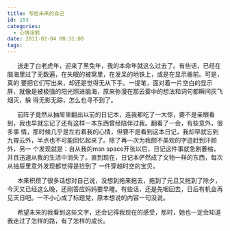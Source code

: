 ```yaml
---
title: 写给未来的自己
id: 153
categories:
  - 心情涂鸦
date: 2011-02-04 00:31:00
tags:
---
```


<div id="blogContent" class="text-article">

&nbsp;&nbsp;&nbsp;&nbsp;&nbsp; 
送走了白老虎年，迎来了黑兔年，我的本命年就这么过去了。有些话，已经在脑海里过了无数遍，在失眠的被窝里，在发呆的地铁上，或是在显示器前。可是，真的
要把它们写出来，却还是觉得无从下手。一提笔，面对着一片空白的显示屏，就像是被极强的阳光照进脑海，原来弥漫在那云雾中的想法和词句都瞬间灰飞烟灭，躲
得无影无踪，怎么也寻不到了。

&nbsp;&nbsp;&nbsp;&nbsp;&nbsp; 
前阵子竟然从抽屉里翻出以前的日记本，连我都吃了一大惊，要不是亲眼看到，我也早就忘记了还有这样一本东西曾经陪伴过我。翻看了一会，有些意外，很多事
情，那时候几乎是左右着我的心情，但要不是看到这本日记，我却早就忘到九霄云外，半点也不可能回忆起来了。除了再一次为我颇不美观的字迹赶到汗颜外，另一
个发现就是：自从我的msn 
space开张以后，日记这件事就急剧萎缩，并且迅速从我的生活中消失了。直到现在，日记本俨然成了文物一样的东西，每次从抽屉里意外发现都觉得是捡到了
一件穿越时空的宝贝。

&nbsp;&nbsp;&nbsp;&nbsp;&nbsp; 本来积攒了很多话想对自己说，没想到拖来拖去，拖到了元旦又拖到了除夕，今天又已经这么晚，还刚答应妈妈要早睡。有些话，还是先咽回去，日后有机会再见天日吧。一不小心成了标题党，原本想说的内容一句没说。

&nbsp;&nbsp;&nbsp;&nbsp;&nbsp; 希望未来的我看到这些文字，还会记得我现在的感受，那时，她也一定会知道我走过了怎样的路，有了怎样的成长。

</div>